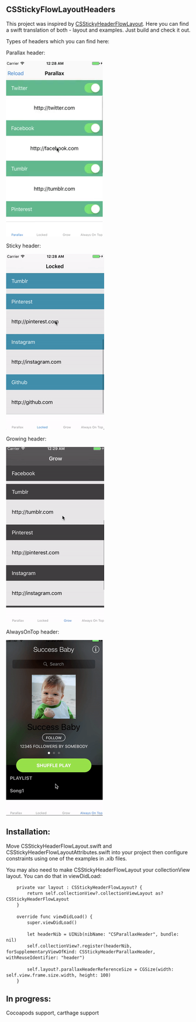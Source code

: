 ## CSStickyFlowLayoutHeaders

This project was inspired by [CSStickyHeaderFlowLayout](https://github.com/CSStickyHeaderFlowLayout/CSStickyHeaderFlowLayout). 
Here you can find a swift translation of both - layout and examples. Just build and check it out.

Types of headers which you can find here:

Parallax header:

![Screenshot](parallax.gif)

Sticky header:

![Screenshot2](locked.gif)

Growing header:

![Screenshot3](grow.gif)

AlwaysOnTop header:

![Screenshot4](onTop.gif)

## Installation:

Move CSStickyHeaderFlowLayout.swift and CSStickyHeaderFlowLayoutAttributes.swift into your project then configure constraints using one of the examples in .xib files.

You may also need to make CSStickyHeaderFlowLayout your collectionView layout. You can do that in viewDidLoad:

```
    private var layout : CSStickyHeaderFlowLayout? {
        return self.collectionView?.collectionViewLayout as? CSStickyHeaderFlowLayout
    }

    override func viewDidLoad() {
        super.viewDidLoad()

        let headerNib = UINib(nibName: "CSParallaxHeader", bundle: nil)
        self.collectionView?.register(headerNib, forSupplementaryViewOfKind: CSStickyHeaderParallaxHeader, withReuseIdentifier: "header")
        
        self.layout?.parallaxHeaderReferenceSize = CGSize(width: self.view.frame.size.width, height: 100)
    }
```
## In progress:

Cocoapods support, carthage support
